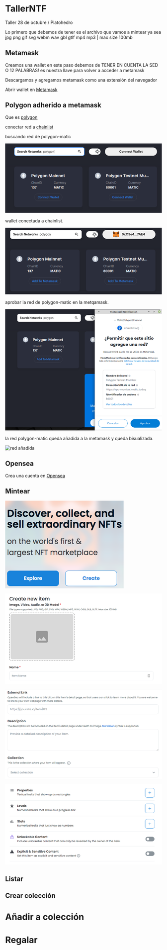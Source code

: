 # TallerNTF
Taller 28 de octubre / Platohedro 

Lo primero que debemos de tener es el archivo que vamos a mintear ya sea jpg png gif svg webm wav gbl gtlf mp4 mp3 | max size 100mb 


## Metamask 

Creamos una wallet en este paso debemos de TENER EN CUENTA LA SED O 12 PALABRAS! es nuestra llave para volver a acceder a metamask 

Descargamos y agregamos metamask como una extensión del navegador 

Abrir wallet en [Metamask](https://metamask.io/)  



## Polygon adherido a metamask

Que es [polygon](https://www.polygon.com/)

 conectar red a [chainlist](https://chainlist.org/) 
 
 
 buscando red de polygon-matic

 ![polygon](https://github.com/cypherplatxs/TallerNTF/blob/main/screenshots/polygon.png)
 
 wallet conectada a chainlist.
 
 ![coneccion](https://github.com/cypherplatxs/TallerNTF/blob/main/screenshots/metamask%20conectada%20a%20chainlist.png)
 
 aprobar la red de polygon-matic en la metqamask.
 
 ![aprobacion](https://github.com/cypherplatxs/TallerNTF/blob/main/screenshots/aprobar%20red%20hacia%20metamask.png)
 
 la red polygon-matic queda añadida a la metamask y queda bisualizada.
 
 ![red añadida](https://github.com/cypherplatxs/TallerNTF/blob/main/screenshots/red%20de%20polygon-matic%20a%C3%B1dida%20.png)

 


## Opensea

Crea una cuenta en [Opensea](https://opensea.io/)





## Mintear

![create 1](./screenshots/create1.png?raw=true "Optional Title")

![create 2](./screenshots/create2.png?raw=true "Optional Title")

![create 3](./screenshots/create3.png?raw=true "Optional Title")

![create 4](./screenshots/create4.png?raw=true "Optional Title")





## Listar


## Crear colección


# Añadir a colección

# Regalar
